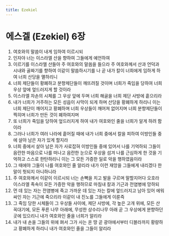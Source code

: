 ```yaml
---
title: Ezekiel
---
```


# 에스겔 (Ezekiel) 6장
1. 여호와의 말씀이 내게 임하여 이르시되
1. 인자야 너는 이스라엘 산을 향하여 그들에게 예언하여
1. 이르기를 이스라엘 산들아 주 여호와의 말씀을 들으라 주 여호와께서 산과 언덕과 시내와 골짜기를 향하여 이같이 말씀하시기를 나 곧 내가 칼이 너희에게 임하게 하여 너희 산당을 멸하리니
1. 너희 제단들이 황폐하고 분향제단들이 깨뜨려질 것이며 너희가 죽임을 당하여 너희 우상 앞에 엎드러지게 할 것이라
1. 이스라엘 자손의 시체를 그 우상 앞에 두며 너희 해골을 너희 제단 사방에 흩으리라
1. 내가 너희가 거주하는 모든 성읍이 사막이 되게 하며 산당을 황폐하게 하리니 이는 너희 제단이 깨어지고 황폐하며 너희 우상들이 깨어져 없어지며 너희 분향제단들이 찍히며 너희가 만든 것이 폐하여지며
1. 또 너희가 죽임을 당하여 엎드러지게 하여 내가 여호와인 줄을 너희가 알게 하려 함이라
1. 그러나 너희가 여러 나라에 흩어질 때에 내가 너희 중에서 칼을 피하여 이방인들 중에 살아 남은 자가 있게 할지라
1. 너희 중에서 살아 남은 자가 사로잡혀 이방인들 중에 있어서 나를 기억하되 그들이 음란한 마음으로 나를 떠나고 음란한 눈으로 우상을 섬겨 나를 근심하게 한 것을 기억하고 스스로 한탄하리니 이는 그 모든 가증한 일로 악을 행하였음이라
1. 그 때에야 그들이 나를 여호와인 줄 알리라 내가 이런 재앙을 그들에게 내리겠다 한 말이 헛되지 아니하니라
1. 주 여호와께서 이같이 이르시되 너는 손뼉을 치고 발을 구르며 말할지어다 오호라 이스라엘 족속이 모든 가증한 악을 행하므로 마침내 칼과 기근과 전염병에 망하되
1. 먼 데 있는 자는 전염병에 죽고 가까운 데 있는 자는 칼에 엎드러지고 남아 있어 에워싸인 자는 기근에 죽으리라 이같이 내 진노를 그들에게 이룬즉
1. 그 죽임 당한 시체들이 그 우상들 사이에, 제단 사방에, 각 높은 고개 위에, 모든 산 꼭대기에, 모든 푸른 나무 아래에, 무성한 상수리나무 아래 곧 그 우상에게 분향하던 곳에 있으리니 내가 여호와인 줄을 너희가 알리라
1. 내가 내 손을 그들의 위에 펴서 그가 사는 온 땅 곧 광야에서부터 디블라까지 황량하고 황폐하게 하리니 내가 여호와인 줄을 그들이 알리라
